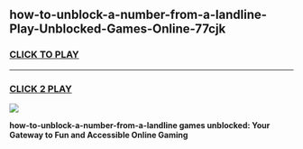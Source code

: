 
## how-to-unblock-a-number-from-a-landline-Play-Unblocked-Games-Online-77cjk
<h3>
<a href="https://premium76.site?title=how-to-unblock-a-number-from-a-landline&ref=25A">CLICK TO PLAY</a></h3>
<hr>

<h3>
<a href="https://premium76.site?title=how-to-unblock-a-number-from-a-landline&ref=25A">CLICK 2 PLAY</a>
  
</h3>

<a href="https://premium76.site?title=how-to-unblock-a-number-from-a-landline&ref=25A"><img src="https://clearcache.store/games.png"></a>


**how-to-unblock-a-number-from-a-landline games unblocked: Your Gateway to Fun and Accessible Online Gaming**
